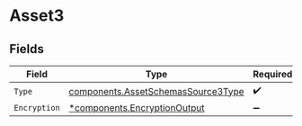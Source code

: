 # Asset3


## Fields

| Field                                                                                    | Type                                                                                     | Required                                                                                 | Description                                                                              |
| ---------------------------------------------------------------------------------------- | ---------------------------------------------------------------------------------------- | ---------------------------------------------------------------------------------------- | ---------------------------------------------------------------------------------------- |
| `Type`                                                                                   | [components.AssetSchemasSource3Type](../../models/components/assetschemassource3type.md) | :heavy_check_mark:                                                                       | N/A                                                                                      |
| `Encryption`                                                                             | [*components.EncryptionOutput](../../models/components/encryptionoutput.md)              | :heavy_minus_sign:                                                                       | N/A                                                                                      |
